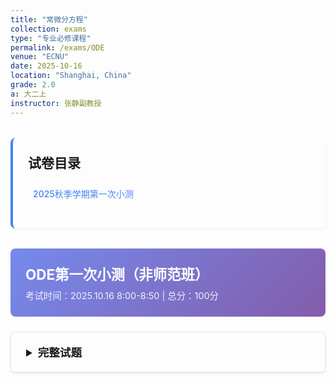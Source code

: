 ```yaml
---
title: "常微分方程"
collection: exams
type: "专业必修课程"
permalink: /exams/ODE
venue: "ECNU"
date: 2025-10-16
location: "Shanghai, China"
grade: 2.0
a: 大二上
instructor: 张静副教授
---
```


<div class="exam-toc">
  <h2>试卷目录</h2>
  <ul>
    <li><a href="#2025-fall-test1">2025秋季学期第一次小测</a></li>
  </ul>
</div>

<style>
.exam-toc {
  background: transparent;
  padding: 1.5rem;
  border-radius: 8px;
  margin: 2rem 0;
  border-left: 4px solid #4285f4;
  box-shadow: 0 2px 4px rgba(0,0,0,0.05);
}

.exam-toc h2 {
  margin-top: 0;
  color: inherit;
}

.exam-toc ul {
  list-style: none;
  padding-left: 0;
}

.exam-toc li {
  margin: 0.8rem 0;
  padding: 0.5rem;
  border-radius: 4px;
  transition: background 0.3s;
}

.exam-toc li:hover {
  background: rgba(0, 0, 0, 0.05);
}

.exam-toc a {
  text-decoration: none;
  color: #4285f4;
  font-weight: 500;
  display: block;
}

.exam-header {
  background: linear-gradient(135deg, rgba(102, 126, 234, 0.9) 0%, rgba(118, 75, 162, 0.9) 100%);
  color: white;
  padding: 1.5rem;
  border-radius: 8px;
  margin: 1.5rem 0;
}

.exam-header h3 {
  margin: 0;
  font-size: 1.4rem;
}

.exam-meta {
  opacity: 0.9;
  font-size: 0.9rem;
  margin-top: 0.5rem;
}

details {
  background: transparent;
  border: 1px solid rgba(0, 0, 0, 0.1);
  border-radius: 8px;
  margin: 1.5rem 0;
  box-shadow: 0 2px 4px rgba(0,0,0,0.05);
  transition: box-shadow 0.3s;
}

details:hover {
  box-shadow: 0 4px 8px rgba(0,0,0,0.1);
}

summary {
  background: transparent;
  padding: 1.2rem 1.5rem;
  cursor: pointer;
  font-weight: 600;
  color: inherit;
  border-radius: 8px 8px 0 0;
  font-size: 1.1rem;
  border-bottom: 1px solid rgba(0, 0, 0, 0.05);
}

details[open] summary {
  border-bottom: 1px solid rgba(0, 0, 0, 0.1);
}

.exam-content {
  padding: 1.5rem;
}

.question {
  margin: 1.5rem 0;
  padding: 1rem;
  background: transparent;
  border-radius: 6px;
  border-left: 3px solid #4285f4;
  box-shadow: 0 1px 3px rgba(0,0,0,0.05);
}

.question-title {
  font-weight: 600;
  color: inherit;
  margin-bottom: 0.8rem;
  display: flex;
  justify-content: space-between;
  align-items: center;
}

.points {
  background: #4285f4;
  color: white;
  padding: 0.2rem 0.6rem;
  border-radius: 20px;
  font-size: 0.8rem;
  font-weight: 500;
}

.math-content {
  line-height: 1.6;
  font-size: 1rem;
}

.math-content p {
  margin: 0.8rem 0;
}

.solution {
  background: rgba(232, 245, 232, 0.3);
  border: 1px solid rgba(76, 175, 80, 0.3);
  border-radius: 6px;
  padding: 1rem;
  margin: 1rem 0;
}

.solution-title {
  font-weight: 600;
  color: #2e7d32;
  margin-bottom: 0.5rem;
  display: flex;
  align-items: center;
}

.solution-title::before {
  content: "💡";
  margin-right: 0.5rem;
}

.proof {
  background: rgba(255, 243, 224, 0.5);
  border: 1px solid rgba(255, 183, 77, 0.5);
  border-radius: 6px;
  padding: 1rem;
  margin: 1rem 0;
}

.proof-title {
  font-weight: 600;
  color: #e65100;
  margin-bottom: 0.5rem;
}

.optional {
  background: rgba(232, 245, 232, 0.5);
  border: 1px solid rgba(76, 175, 80, 0.5);
  border-radius: 6px;
  padding: 1rem;
  margin: 1rem 0;
}

.optional-title {
  font-weight: 600;
  color: #2e7d32;
  margin-bottom: 0.5rem;
}

@media (max-width: 768px) {
  .exam-content {
    padding: 1rem;
  }
  
  summary {
    padding: 1rem;
  }
  
  .question {
    padding: 0.8rem;
  }
}
</style>

<div id="2025-fall-test1" class="exam-header">
  <h3>ODE第一次小测（非师范班）</h3>
  <div class="exam-meta">考试时间：2025.10.16 8:00-8:50 | 总分：100分</div>
</div>

<details markdown="1">
  <summary>完整试题</summary>
  <div class="exam-content">
    <div class="math-content">
      <p>以下如无特别声明，微分方程均在适当定义域内求解. </p>
    </div>
    
    <div class="question">
      <div class="question-title">
        <span>第1题</span>
        <span class="points">20分</span>
      </div>
      <div class="math-content">
        <p>求解微分方程：</p>
        <p>\[2x(y\mathrm{e}^{x^2}-1)\mathrm{d}x+\mathrm{e}^{x^2}\mathrm{d}y=0\]</p>
      </div>
      <div class="solution">
        <div class="solution-title">参考解答</div>
        <div class="math-content">
          <p>该方程为恰当微分方程. 验证：</p>
          <p>令 \(M = 2x(y\mathrm{e}^{x^2}-1)\)，\(N = \mathrm{e}^{x^2}\)</p>
          <p>则 \(\frac{\partial M}{\partial y} = 2x\mathrm{e}^{x^2}\)，\(\frac{\partial N}{\partial x} = 2x\mathrm{e}^{x^2}\)</p>
          <p>由于 \(\frac{\partial M}{\partial y} = \frac{\partial N}{\partial x}\)，方程为恰当微分方程. </p>
          <p>设存在函数 \(u(x,y)\) 使得：</p>
          <p>\[\frac{\partial u}{\partial x} = M = 2x(y\mathrm{e}^{x^2}-1)\]</p>
          <p>\[\frac{\partial u}{\partial y} = N = \mathrm{e}^{x^2}\]</p>
          <p>由第二式积分得：\(u = y\mathrm{e}^{x^2} + h(x)\)</p>
          <p>代入第一式：\(\frac{\partial u}{\partial x} = 2xy\mathrm{e}^{x^2} + h'(x) = 2xy\mathrm{e}^{x^2} - 2x\)</p>
          <p>解得：\(h'(x) = -2x\)，积分得 \(h(x) = -x^2 + C\)</p>
          <p>因此通解为：\(y\mathrm{e}^{x^2} - x^2 = C\)，其中 \(C \in \mathbb{R}\)</p>
        </div>
      </div>
    </div>

    <div class="question">
      <div class="question-title">
        <span>第2题</span>
        <span class="points">20分</span>
      </div>
      <div class="math-content">
        <p>求解积分方程：</p>
        <p>\[y=\mathrm{e}^x+\int_0^x y(t)\mathrm{d}t\]</p>
      </div>
      <div class="solution">
        <div class="solution-title">参考解答</div>
        <div class="math-content">
          <p>对方程两边求导：</p>
          <p>\[y' = \mathrm{e}^x + y\]</p>
          <p>原方程中令 \(x = 0\) 得初值条件：\(y(0) = \mathrm{e}^0 + 0 = 1\)</p>
          <p>求解一阶线性微分方程：\(y' - y = \mathrm{e}^x\)</p>
          <p>积分因子：\(\mu(x) = \mathrm{e}^{\int -1\mathrm{d}x} = \mathrm{e}^{-x}\)</p>
          <p>方程化为：\((\mathrm{e}^{-x}y)' = 1\)</p>
          <p>积分得：\(\mathrm{e}^{-x}y = x + C\)</p>
          <p>由初值 \(y(0) = 1\) 得：\(1 = 0 + C\)，即 \(C = 1\)</p>
          <p>因此解为：\(y = (x + 1)\mathrm{e}^x\)</p>
        </div>
      </div>
    </div>

    <div class="question">
      <div class="question-title">
        <span>第3题</span>
        <span class="points">20分</span>
      </div>
      <div class="math-content">
        <p>求解微分方程：</p>
        <p>\[(y-1-xy)\mathrm{d}x+x\mathrm{d}y=0\]</p>
      </div>
      <div class="solution">
        <div class="solution-title">参考解答</div>
        <div class="math-content">
          <p>原方程写为：\((y-1)\mathrm{d}x - xy\mathrm{d}x + x\mathrm{d}y = 0\)</p>
          <p>即：\((y-1)\mathrm{d}x + x(\mathrm{d}y - y\mathrm{d}x) = 0\)</p>
          <p>验证是否为恰当微分方程：</p>
          <p>令 \(M = y-1-xy\)，\(N = x\)</p>
          <p>\(\frac{\partial M}{\partial y} = 1 - x\)，\(\frac{\partial N}{\partial x} = 1\)</p>
          <p>由于 \(\frac{\partial M}{\partial y} \neq \frac{\partial N}{\partial x}\)，方程不恰当. </p>
          <p>计算：\(\frac{\frac{\partial M}{\partial y} - \frac{\partial N}{\partial x}}{N} = \frac{(1-x)-1}{x} = -1\)</p>
          <p>积分因子：\(\mu(x) = \mathrm{e}^{\int -1\mathrm{d}x} = \mathrm{e}^{-x}\)</p>
          <p>乘以积分因子后方程变为恰当方程：</p>
          <p>\[\mathrm{e}^{-x}(y-1-xy)\mathrm{d}x + x\mathrm{e}^{-x}\mathrm{d}y = 0\]</p>
          <p>设存在函数 \(u(x,y)\) 使得：</p>
          <p>\[\frac{\partial u}{\partial x} = \mathrm{e}^{-x}(y-1-xy)，\quad \frac{\partial u}{\partial y} = x\mathrm{e}^{-x}\]</p>
          <p>由第二式积分得：\(u = xy\mathrm{e}^{-x} + h(x)\)</p>
          <p>代入第一式验证可得通解为：\((xy+1)\mathrm{e}^{-x} = C\)，其中 \(C \in \mathbb{R}\)</p>
        </div>
      </div>
    </div>

    <div class="question">
      <div class="question-title">
        <span>第4题</span>
        <span class="points">20分</span>
      </div>
      <div class="math-content">
        <p>求解微分方程：</p>
        <p>\[y=\left(\frac{\mathrm{d}y}{\mathrm{d}x}\right)^2-x\left(\frac{\mathrm{d}y}{\mathrm{d}x}\right)+\frac{x^2}{2}\]</p>
      </div>
      <div class="solution">
        <div class="solution-title">参考解答</div>
        <div class="math-content">
          <p>令 \(p = \frac{\mathrm{d}y}{\mathrm{d}x}\)，则原方程为：</p>
          <p>\[y = p^2 - xp + \frac{x^2}{2}\]</p>
          <p>两边对 \(x\) 求导：</p>
          <p>\[p = 2p\frac{\mathrm{d}p}{\mathrm{d}x} - p - x\frac{\mathrm{d}p}{\mathrm{d}x} + x\]</p>
          <p>整理得：\((2p - x)\frac{\mathrm{d}p}{\mathrm{d}x} = 2p - x\)</p>
          <p>即：\((2p - x)(\frac{\mathrm{d}p}{\mathrm{d}x} - 1) = 0\)</p>
          <p>情况1：\(2p - x = 0\)，即 \(p = \frac{x}{2}\)</p>
          <p>代入原方程：\(y = \left(\frac{x}{2}\right)^2 - x\cdot\frac{x}{2} + \frac{x^2}{2} = \frac{x^2}{4}\)</p>
          <p>情况2：\(\frac{\mathrm{d}p}{\mathrm{d}x} = 1\)，即 \(p = x + C\)</p>
          <p>代入原方程：\(y = (x+C)^2 - x(x+C) + \frac{x^2}{2} = x^2 + 2Cx + C^2 - x^2 - Cx + \frac{x^2}{2}\)</p>
          <p>整理得：\(y = \frac{1}{2}x^2 + Cx + C^2\)，其中 \(C \in \mathbb{R}\)</p>
          <p>因此方程的通解为：\(y = \frac{1}{4}x^2\) 或 \(y = \frac{1}{2}x^2 + Cx + C^2\)</p>
        </div>
      </div>
    </div>

    <div class="question">
      <div class="question-title">
        <span>第5题</span>
        <span class="points">20分</span>
      </div>
      <div class="math-content">
        <p>设\(f(x)\)在\(\mathbb{R}\)上有界，\(f(x)+f'(x)=g(x)\)，且\(|g(x)|\le M\)，证明：</p>
        <p>\[|f(x)|\le M\]</p>
      </div>
      <div class="solution">
        <div class="solution-title">参考解答</div>
        <div class="math-content">
          <p>考虑一阶线性微分方程：\(f'(x) + f(x) = g(x)\)</p>
          <p>积分因子：\(\mu(x) = \mathrm{e}^{\int 1\mathrm{d}x} = \mathrm{e}^x\)</p>
          <p>方程化为：\((\mathrm{e}^x f(x))' = \mathrm{e}^x g(x)\)</p>
          <p>积分得：\(\mathrm{e}^x f(x) = C + \int_{-\infty}^x \mathrm{e}^t g(t)\mathrm{d}t\)</p>
          <p>由于\(f(x)\)在\(\mathbb{R}\)上有界，考虑\(x \to -\infty\)时：</p>
          <p>左边\(\mathrm{e}^x f(x) \to 0\)，右边若\(C \neq 0\)则不会趋于0，因此必须有\(C = 0\)</p>
          <p>于是：\(f(x) = \mathrm{e}^{-x} \int_{-\infty}^x \mathrm{e}^t g(t)\mathrm{d}t\)</p>
          <p>取绝对值：</p>
          <p>\[|f(x)| = \left|\mathrm{e}^{-x} \int_{-\infty}^x \mathrm{e}^t g(t)\mathrm{d}t\right| \le \mathrm{e}^{-x} \int_{-\infty}^x \mathrm{e}^t |g(t)|\mathrm{d}t\]</p>
          <p>由于\(|g(t)| \le M\)，有：</p>
          <p>\[|f(x)| \le M\mathrm{e}^{-x} \int_{-\infty}^x \mathrm{e}^t\mathrm{d}t = M\mathrm{e}^{-x} \cdot \mathrm{e}^x = M\]</p>
          <p>因此\(|f(x)| \le M\)，证毕. </p>
        </div>
      </div>
    </div>
  </div>
</details>

<script>
// 添加一些交互功能
document.addEventListener('DOMContentLoaded', function() {
  // 为所有details元素添加切换动画
  const detailsElements = document.querySelectorAll('details');
  
  detailsElements.forEach(details => {
    details.addEventListener('toggle', function() {
      if (this.open) {
        this.style.transition = 'all 0.3s ease';
      }
    });
  });
  
  // 平滑滚动到锚点
  const links = document.querySelectorAll('a[href^="#"]');
  links.forEach(link => {
    link.addEventListener('click', function(e) {
      e.preventDefault();
      const targetId = this.getAttribute('href');
      const targetElement = document.querySelector(targetId);
      if (targetElement) {
        targetElement.scrollIntoView({
          behavior: 'smooth',
          block: 'start'
        });
      }
    });
  });
});
</script>

